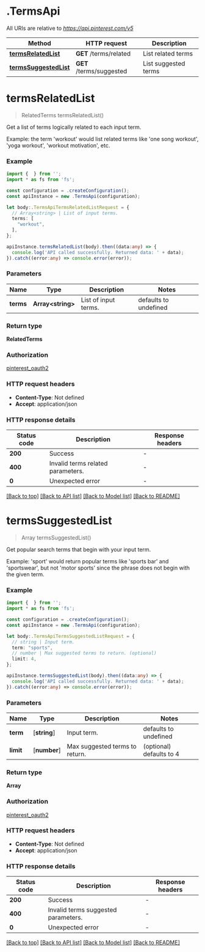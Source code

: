 # .TermsApi

All URIs are relative to *https://api.pinterest.com/v5*

Method | HTTP request | Description
------------- | ------------- | -------------
[**termsRelatedList**](TermsApi.md#termsRelatedList) | **GET** /terms/related | List related terms
[**termsSuggestedList**](TermsApi.md#termsSuggestedList) | **GET** /terms/suggested | List suggested terms


# **termsRelatedList**
> RelatedTerms termsRelatedList()

Get a list of terms logically related to each input term. <p/> Example: the term \'workout\' would list related terms like \'one song workout\', \'yoga workout\', \'workout motivation\', etc.

### Example


```typescript
import {  } from '';
import * as fs from 'fs';

const configuration = .createConfiguration();
const apiInstance = new .TermsApi(configuration);

let body:.TermsApiTermsRelatedListRequest = {
  // Array<string> | List of input terms.
  terms: [
    "workout",
  ],
};

apiInstance.termsRelatedList(body).then((data:any) => {
  console.log('API called successfully. Returned data: ' + data);
}).catch((error:any) => console.error(error));
```


### Parameters

Name | Type | Description  | Notes
------------- | ------------- | ------------- | -------------
 **terms** | **Array&lt;string&gt;** | List of input terms. | defaults to undefined


### Return type

**RelatedTerms**

### Authorization

[pinterest_oauth2](README.md#pinterest_oauth2)

### HTTP request headers

 - **Content-Type**: Not defined
 - **Accept**: application/json


### HTTP response details
| Status code | Description | Response headers |
|-------------|-------------|------------------|
**200** | Success |  -  |
**400** | Invalid terms related parameters. |  -  |
**0** | Unexpected error |  -  |

[[Back to top]](#) [[Back to API list]](README.md#documentation-for-api-endpoints) [[Back to Model list]](README.md#documentation-for-models) [[Back to README]](README.md)

# **termsSuggestedList**
> Array<string> termsSuggestedList()

Get popular search terms that begin with your input term. <p/> Example: \'sport\' would return popular terms like \'sports bar\' and \'sportswear\', but not \'motor sports\' since the phrase does not begin with the given term.

### Example


```typescript
import {  } from '';
import * as fs from 'fs';

const configuration = .createConfiguration();
const apiInstance = new .TermsApi(configuration);

let body:.TermsApiTermsSuggestedListRequest = {
  // string | Input term.
  term: "sports",
  // number | Max suggested terms to return. (optional)
  limit: 4,
};

apiInstance.termsSuggestedList(body).then((data:any) => {
  console.log('API called successfully. Returned data: ' + data);
}).catch((error:any) => console.error(error));
```


### Parameters

Name | Type | Description  | Notes
------------- | ------------- | ------------- | -------------
 **term** | [**string**] | Input term. | defaults to undefined
 **limit** | [**number**] | Max suggested terms to return. | (optional) defaults to 4


### Return type

**Array<string>**

### Authorization

[pinterest_oauth2](README.md#pinterest_oauth2)

### HTTP request headers

 - **Content-Type**: Not defined
 - **Accept**: application/json


### HTTP response details
| Status code | Description | Response headers |
|-------------|-------------|------------------|
**200** | Success |  -  |
**400** | Invalid terms suggested parameters. |  -  |
**0** | Unexpected error |  -  |

[[Back to top]](#) [[Back to API list]](README.md#documentation-for-api-endpoints) [[Back to Model list]](README.md#documentation-for-models) [[Back to README]](README.md)



